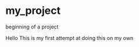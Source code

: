 # my_project
beginning of a project
<head> Hello <head/>
<body> This is my first attempt at doing this on my own<body/>